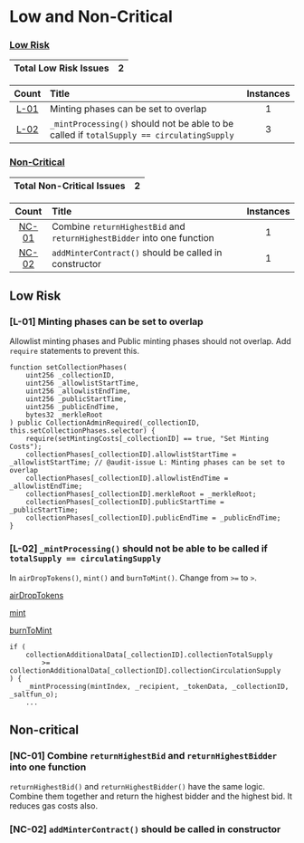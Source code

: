 # Low and Non-Critical

### [Low Risk](#low-risk-1)

| Total Low Risk Issues | 2 |
|:--:|:--:|

| Count | Title | Instances |
|:--:|:-------| :--: |
| [L-01](#l-01-minting-phases-can-be-set-to-overlap) | Minting phases can be set to overlap | 1 |
| [L-02](#l-02-_mintprocessing-should-not-be-able-to-be-called-if-totalsupply--circulatingsupply) | `_mintProcessing()` should not be able to be called if `totalSupply == circulatingSupply` | 3 |

### [Non-Critical](#non-critical-1)

| Total Non-Critical Issues | 2 |
|:--:|:--:|

| Count | Title | Instances |
|:--:|:-------| :--: |
| [NC-01](#nc-01-combine-returnhighestbid-and-returnhighestbidder-into-one-function) | Combine `returnHighestBid` and `returnHighestBidder` into one function | 1 |
| [NC-02](#nc-02-addmintercontract-should-be-called-in-constructor) | `addMinterContract()` should be called in constructor | 1 |

## Low Risk

### [L-01] Minting phases can be set to overlap

Allowlist minting phases and Public minting phases should not overlap. Add `require` statements to prevent this. 

```solidity
function setCollectionPhases(
    uint256 _collectionID,
    uint256 _allowlistStartTime,
    uint256 _allowlistEndTime,
    uint256 _publicStartTime,
    uint256 _publicEndTime,
    bytes32 _merkleRoot
) public CollectionAdminRequired(_collectionID, this.setCollectionPhases.selector) {
    require(setMintingCosts[_collectionID] == true, "Set Minting Costs");
    collectionPhases[_collectionID].allowlistStartTime = _allowlistStartTime; // @audit-issue L: Minting phases can be set to overlap
    collectionPhases[_collectionID].allowlistEndTime = _allowlistEndTime;
    collectionPhases[_collectionID].merkleRoot = _merkleRoot;
    collectionPhases[_collectionID].publicStartTime = _publicStartTime;
    collectionPhases[_collectionID].publicEndTime = _publicEndTime;
}
```

### [L-02] `_mintProcessing()` should not be able to be called if `totalSupply == circulatingSupply`

In `airDropTokens()`, `mint()` and `burnToMint()`. Change from `>=` to `>`.

[airDropTokens](https://github.com/code-423n4/2023-10-nextgen/blob/main/hardhat/smart-contracts/NextGenCore.sol#L181-L182)

[mint](https://github.com/code-423n4/2023-10-nextgen/blob/main/hardhat/smart-contracts/NextGenCore.sol#L192-L193)

[burnToMint](https://github.com/code-423n4/2023-10-nextgen/blob/main/hardhat/smart-contracts/NextGenCore.sol#L217-L218)

```solidity
if (
    collectionAdditionalData[_collectionID].collectionTotalSupply
        >= collectionAdditionalData[_collectionID].collectionCirculationSupply
) {
    _mintProcessing(mintIndex, _recipient, _tokenData, _collectionID, _saltfun_o);
    ...
```

## Non-critical

### [NC-01] Combine `returnHighestBid` and `returnHighestBidder` into one function

`returnHighestBid()` and `returnHighestBidder()` have the same logic. Combine them together and return the highest bidder and the highest bid. It reduces gas costs also.

### [NC-02] `addMinterContract()` should be called in constructor
